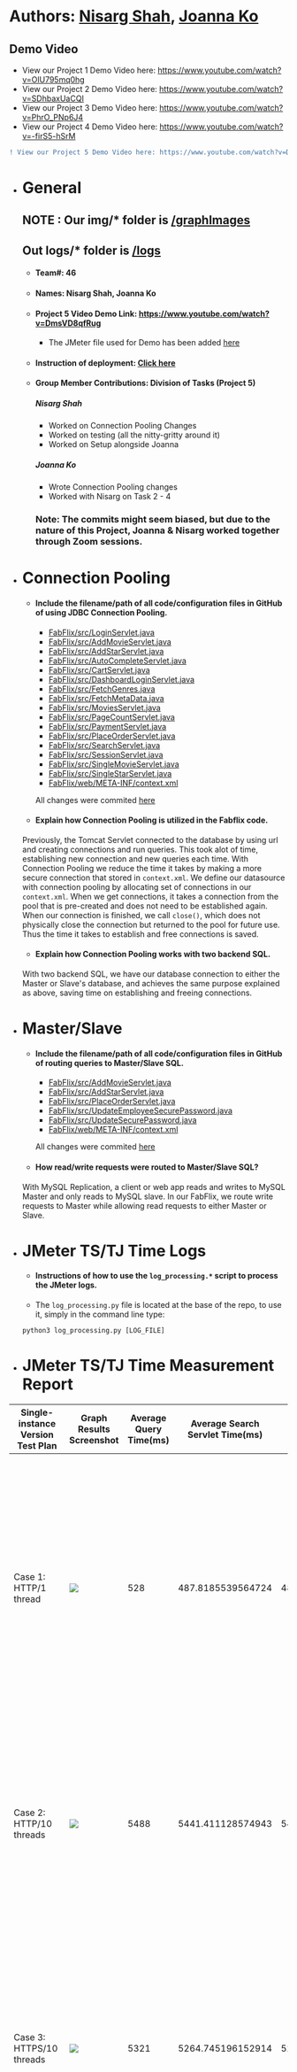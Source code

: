 # Authors: [Nisarg Shah](https://github.com/nshah9856), [Joanna Ko](https://github.com/joannatko)
## Demo Video
- View our Project 1 Demo Video here: https://www.youtube.com/watch?v=OlU795mq0hg
- View our Project 2 Demo Video here: https://www.youtube.com/watch?v=SDhbaxUaCQI
- View our Project 3 Demo Video here: https://www.youtube.com/watch?v=PhrO_PNp6J4
- View our Project 4 Demo Video here: https://www.youtube.com/watch?v=-firS5-hSrM

```diff
! View our Project 5 Demo Video here: https://www.youtube.com/watch?v=DmsVD8qfRug
```


- # General
    ## NOTE : Our img/* folder is [/graphImages](https://github.com/UCI-Chenli-teaching/cs122b-spring20-team-46/tree/master/graphImages)
    ##        Out logs/* folder is [/logs](https://github.com/UCI-Chenli-teaching/cs122b-spring20-team-46/tree/master/logs)
    - #### Team#: 46
    
    - #### Names: Nisarg Shah, Joanna Ko
    
    - #### Project 5 Video Demo Link: https://www.youtube.com/watch?v=DmsVD8qfRug 
        - The JMeter file used for Demo has been added [here](https://github.com/UCI-Chenli-teaching/cs122b-spring20-team-46/blob/master/Demo.jmx)

    - #### Instruction of deployment: [Click here](https://github.com/UCI-Chenli-teaching/cs122b-spring20-team-46/blob/develop/README.md#deploy-fabflix-remotely)

    - #### Group Member Contributions: Division of Tasks (Project 5)
        ##### Nisarg Shah
        - Worked on Connection Pooling Changes
        - Worked on testing (all the nitty-gritty around it)
        - Worked on Setup alongside Joanna
        ##### Joanna Ko
        - Wrote Connection Pooling changes
        - Worked with Nisarg on Task 2 - 4

        ### Note: The commits might seem biased, but due to the nature of this Project, Joanna & Nisarg worked together through Zoom sessions.

- # Connection Pooling
    - #### Include the filename/path of all code/configuration files in GitHub of using JDBC Connection Pooling.
        - [FabFlix/src/LoginServlet.java](/FabFlix/src/LoginServlet.java)
        - [FabFlix/src/AddMovieServlet.java](FabFlix/src/AddMovieServlet.java)
        - [FabFlix/src/AddStarServlet.java](FabFlix/src/AddStarServlet.java)
        - [FabFlix/src/AutoCompleteServlet.java](FabFlix/src/AutoCompleteServlet.java)
        - [FabFlix/src/CartServlet.java](FabFlix/src/CartServlet.java)
        - [FabFlix/src/DashboardLoginServlet.java](FabFlix/src/DashboardLoginServlet.java)
        - [FabFlix/src/FetchGenres.java](FabFlix/src/FetchGenres.java)
        - [FabFlix/src/FetchMetaData.java](FabFlix/src/FetchMetaData.java)
        - [FabFlix/src/MoviesServlet.java](FabFlix/src/MoviesServlet.java)
        - [FabFlix/src/PageCountServlet.java](FabFlix/src/PageCountServlet.java)
        - [FabFlix/src/PaymentServlet.java](FabFlix/src/PaymentServlet.java)
        - [FabFlix/src/PlaceOrderServlet.java](FabFlix/src/PlaceOrderServlet.java)
        - [FabFlix/src/SearchServlet.java](FabFlix/src/SearchServlet.java)
        - [FabFlix/src/SessionServlet.java](FabFlix/src/SessionServlet.java)
        - [FabFlix/src/SingleMovieServlet.java](FabFlix/src/SingleMovieServlet.java)
        - [FabFlix/src/SingleStarServlet.java](FabFlix/src/SingleStarServlet.java)
        - [FabFlix/web/META-INF/context.xml](FabFlix/web/META-INF/context.xml)
        
        All changes were commited [here](https://github.com/UCI-Chenli-teaching/cs122b-spring20-team-46/pull/34)
               
    - #### Explain how Connection Pooling is utilized in the Fabflix code.
    Previously, the Tomcat Servlet connected to the database by using url and creating connections and run queries.         This took alot of time, establishing new connection and new queries each time. With Connection Pooling we reduce the time it takes by making a more secure connection that stored in `context.xml`. We define our datasource with connection pooling by allocating set of connections in our `context.xml`. When we get connections, it takes a connection from the pool that is pre-created and does not need to be established again. When our connection is finished, we call `close()`, which does not physically close the connection but returned to the pool for future use. Thus the time it takes to establish and free connections is saved. 
    
    - #### Explain how Connection Pooling works with two backend SQL.
    With two backend SQL, we have our database connection to either the Master or Slave's database, and achieves the same purpose explained as above, saving time on establishing and freeing connections.

- # Master/Slave
    - #### Include the filename/path of all code/configuration files in GitHub of routing queries to Master/Slave SQL.
        - [FabFlix/src/AddMovieServlet.java](FabFlix/src/AddMovieServlet.java)
        - [FabFlix/src/AddStarServlet.java](FabFlix/src/AddStarServlet.java)
        - [FabFlix/src/PlaceOrderServlet.java](FabFlix/src/PlaceOrderServlet.java)
        - [FabFlix/src/UpdateEmployeeSecurePassword.java](FabFlix/src/UpdateEmployeeSecurePassword.java)
        - [FabFlix/src/UpdateSecurePassword.java](FabFlix/src/UpdateSecurePassword.java)
        - [FabFlix/web/META-INF/context.xml](FabFlix/web/META-INF/context.xml)
        
        All changes were commited [here](https://github.com/UCI-Chenli-teaching/cs122b-spring20-team-46/pull/35)
        
    - #### How read/write requests were routed to Master/Slave SQL?
    With MySQL Replication, a client or web app reads and writes to MySQL Master and only reads to MySQL slave. In our FabFlix, we route write requests to Master while allowing read requests to either Master or Slave.

- # JMeter TS/TJ Time Logs
    - #### Instructions of how to use the `log_processing.*` script to process the JMeter logs.
    - The `log_processing.py` file is located at the base of the repo, to use it, simply in the command line type:
    ```
    python3 log_processing.py [LOG_FILE]
    ```


- # JMeter TS/TJ Time Measurement Report

| **Single-instance Version Test Plan**          | **Graph Results Screenshot** | **Average Query Time(ms)** | **Average Search Servlet Time(ms)** | **Average JDBC Time(ms)** | **Analysis** |
|------------------------------------------------|------------------------------|----------------------------|-------------------------------------|---------------------------|--------------|
| Case 1: HTTP/1 thread                          | ![](https://github.com/UCI-Chenli-teaching/cs122b-spring20-team-46/blob/develop/graphImages/single-instance-1thread.png)   | 528                         | 487.8185539564724                                  | 487.62180937812263                        | This is using the connection pooling. We notice that there is not much difference in TS and TJ times, as majority of the `doGet` is just `jdbc` related tasks. A weird observation: we see a higher average query time compared to no connection pooling           |
| Case 2: HTTP/10 threads                        | ![](https://github.com/UCI-Chenli-teaching/cs122b-spring20-team-46/blob/develop/graphImages/single-instance-10thread.png)   | 5488                         | 5441.411128574943                                  | 5439.654045677896                        | We see that with 10 threads, we approximately get 10x average query time from that of a single thread. Also, we see that throughout went lower on this run, possibly making the average a bit higher.           |
| Case 3: HTTPS/10 threads                       | ![](https://github.com/UCI-Chenli-teaching/cs122b-spring20-team-46/blob/develop/graphImages/single-instance-10thread-https.png)   | 5321                         | 5264.745196152914                                  | 5260.59513484595                        | This is approximately the same time as 10 threads with HTTPS, which goes against our speculation as HTTPS adds overhead. But, a possible explanation to this could be that the throughput on this run was a bit higher than with the HTTP run           |
| Case 4: HTTP/10 threads/No connection pooling  | ![](https://github.com/UCI-Chenli-teaching/cs122b-spring20-team-46/blob/develop/graphImages/Single-instance-no-pooling-10-threads.png)   | 4927                         | 4884.495033007949                                  | 4884.264358771386                        | We see that the average query time is drastically (not THAT much but still) lower than that with connection pooling, which again goes contradictory to our speculatoins. There is a possible explanation thought, the throughput in this run was way higher than that with the other runs.           |

| **Scaled Version Test Plan**                   | **Graph Results Screenshot** | **Average Query Time(ms)** | **Average Search Servlet Time(ms)** | **Average JDBC Time(ms)** | **Analysis** |
|------------------------------------------------|------------------------------|----------------------------|-------------------------------------|---------------------------|--------------|
| Case 1: HTTP/1 thread                          | ![](https://github.com/UCI-Chenli-teaching/cs122b-spring20-team-46/blob/develop/graphImages/Load-balancer-1thread.png)   | 527                         | 486.194070922                                  | 486.023972279                        | For the load balancer, even though we split the load between two instances, the average query time is similar to that of a single instance. But, the benifit of load balancing is definetely evident with more threads below.           |
| Case 2: HTTP/10 threads                        | ![](https://github.com/UCI-Chenli-teaching/cs122b-spring20-team-46/blob/develop/graphImages/Load-balancer-10threads.png)   | 2506                         | 2463.57727315                                  | 2463.28637806                        | Here, we see that the average query time is practically is half of single-instance run. This in a sense proves, that load balancing is achieving its purpose. We also see that here it is evident that connection pooling does indeed help with the query time. The reason it is evident here is probably because the workload being divided does not make our instances slower due to memory constraint of free tier.           |
| Case 3: HTTP/10 threads/No connection pooling  | ![](https://github.com/UCI-Chenli-teaching/cs122b-spring20-team-46/blob/develop/graphImages/Load-balancer-no-pooling-10-threads.png)   | 2600                         | 2557.29069713 | 2557.03389475                        | Here, again, we pracically see that the average query time is half of single instance. We also notice that no connection pooling results in about 100ms more, or abt 10ms per request (estimates)           |

#### Observation: Amazon instances with their limited resources might have proven to the bottlenecks for slight inconsistencies in query times, as we encountered instances getting stuck occassionally because of the bombardment of requests.

## Deploy FabFlix (Remotely)
1. Git clone repository: `git clone https://github.com/UCI-Chenli-teaching/cs122b-spring20-team-46/`

2. Change directory into repo: `cd cs122b-spring20-team-46`

3. Build war file: `mvn package`

4. Copy the war file into tomcat: `cp ./target/*.war /home/ubuntu/tomcat/webapps`

5. Open Tomcat Domain at *\<your-amazon-instance-domain\>:8080*

6. Go to Manager Apps > Click FabFlix

You should now be on the movie list page.

## Deploy FabFlix (Locally on Development Machine)
### Git clone repository
`git clone https://github.com/UCI-Chenli-teaching/cs122b-spring20-team-46/`

### IntelliJ Configuration
Import Project from External Model > Choose Maven

### To Connect Tomcat 
1. Click `Add Configurations` / `Edit Configurations`
2. Fix button should appear at bottom right screen 
3. Click `FabFlix:war exploded`
4. Apply changes and click `OK`
5. Click `Run` application to build, connect server and launch Tomcat.

![Tomcat Build Configuration](./images/tomcat_build.png)

You are now all set up! Visit FabFlix on at `http://localhost:8080/FabFlix`.

## Substring Matching Design
Used the following from Instructions on P2 Task 2 (`LIKE`)

Mainly our `LIKE` statements reside under `SearchServlet.java` files, but there is also a replicatino (not exactly the same) under `PageCountServlet.java` to make sure we are fetching the correct # of pages.

For example: `where title like ? "AND year like ? AND director like ?` -- This is the format adapted in the file and `?` if replaced with parameter setting (`PreparedStatement`)

# Project 4 - Full Text Search, Autocomplete, Android Application, Fuzzy Search

## To deploy our FabFlix on an Android Emulator, type the follow commands in your terminal.
#### Note: This is assuming you cloned, and are in FabFlixMobile directory. With AndriodSDK installed.

1. Create an APK package `./gradlew build`
2. Open Android Emulator `emulator -avd {REPLACE_WITH_EMULATOR_NAME}`
3. Install Android APK to Emulator `adb install -t app/build/outputs/apk/debug/app-debug.apk`

## Design and Implementation of Fuzzy Search
 We use the Levenshtein (Edit Distance) Algorithm (LEDA) to implement the fuzzy search. 
  - Flamingo, from the Professor's research is used to make the UDF.
 To make use of `ed` (Edit Distance Algorithm function in MySQL), in our backend (`AutoCompleteServlet.java` & `SearchServlet.java`) we dynamically set the `threshold` by checking the length of query. 
 ```
 - If length of title is less than 4, than 1 error is allowed. 
 - If length if less than 6 than 2 errors are allowed. 
 - Else, 3 errors are allowed. (3 is the most errors one can make for fuzzy search to be considered)
 ```
 - We convert the title to lowercase when conducting `ed` to not include case errors as typing errors.
 - We conduct an `OR` query to consider Fulltext search along with Fuzzy search. 
 - (Ex: `select * from movies where match(title) against ("+s* +lov*" in boolean mode) OR ed("s lov",lower(title))`)

# Project 3 - 

#### NOTE: To go back from dashboard to FabFlix go to /FabFlix/mainPage.html 

## Inconsistences 
  We have written two files [inconsistentGenreInMovies.md](https://github.com/UCI-Chenli-teaching/cs122b-spring20-team-46/blob/master/Parser/inconsistentGenreInMovies.md) and [inconsistentGenres.md](https://github.com/UCI-Chenli-teaching/cs122b-spring20-team-46/blob/master/Parser/inconsistentGenres.md)
  
  We have not written out as talked about in the demo inconsistences in parsing (such as `parseInt` kind of problems. 

  ## Efficiency
  To make parsing efficient, we adapted two crucial steps.
  1. We load all needed data into JAVA memory in one query ( saving back-n-forth with db)
  2. We output the `new` inserts such as for `stars`, `genres`, `movies`, `stars_in_movies`, and `genres_in_movies` into `.txt` files so that we can easily and efficiently `load` them into the sql database. 
  
  This we noticed saved us HUGE amount of time compared to when we tried single inserts in the middle of parsing. 


## Group Member Contributions: Division of Tasks (Project 1)
### Nisarg Shah
- Worked with Joanna on SQL queries and table creattions.
- Mainly worked on the front-end (JS and HTML)
- Conducted fixes in pom.xml and servlet's

### Joanna Ko
- Worked on the SQL table creations for `moviedb`. 
- Worked on the Java files.
- Changed/fixed front end UI.

## Group Member Contributions: Division of Tasks (Project 2)

### Nisarg Shah
- Created and worked with Joanna on:
  - MainPage, NavBar, Payment, Cart, Order, etc.. (JS)
  - HTML/CSS
  - Servlets for fetches of genre's, sessions, payments, orders, etc.. (Java)

### Joanna Ko
- Login Page
- Building SQL queries with Nisarg
- Single Movie/Stars, Movie List page with Nisarg
- Creditcard Page
- Worked on front end (html/css) for correlated pages

## Group Member Contributions: Division of Tasks (Project 3)
### Nisarg Shah
- Worked on reCaPTCHA and HTTPS 
- Helped with understanding and writing encryption and stored procedure
- Contributed in the _dashboard screen.
- Worked with joanna on parsing and storing xml data efficiently

### Joanna Ko
- Worked with Nisarg with reCaPTCHA set up
- Worked on HTTPS
- Worked on Encryping passwords
- Wrote Stored Procedure for adding movies
- Worked with Nisarg on XML parsing

## Group Member Contributions: Division of Tasks (Project 4)
### Nisarg Shah
- Worked on the fronend of Autocomplete for FabFlix.
- Worked with Joanna on developing the Mobile app (Constraint layouts, backend calls and parsing, etc.)
- Integrated Fuzzy Search into the backend.

### Joanna Ko
- Wrote Full Text Search SQL commands
- Worked on AutoComplete Servlet
- Worked with Nisarg on Android Studio App
